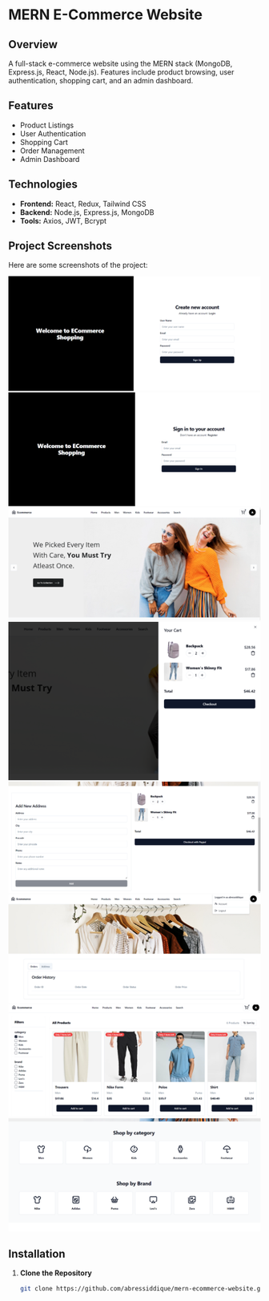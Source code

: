 # MERN E-Commerce Website

## Overview

A full-stack e-commerce website using the MERN stack (MongoDB, Express.js, React, Node.js). Features include product browsing, user authentication, shopping cart, and an admin dashboard.

## Features

- Product Listings
- User Authentication
- Shopping Cart
- Order Management
- Admin Dashboard

## Technologies

- **Frontend:** React, Redux, Tailwind CSS
- **Backend:** Node.js, Express.js, MongoDB
- **Tools:** Axios, JWT, Bcrypt

## Project Screenshots

Here are some screenshots of the project:

![Screenshot 1](demo/image1.png)
![Screenshot 2](demo/image2.png)
![Screenshot 3](demo/image3.png)
![Screenshot 4](demo/image4.png)
![Screenshot 5](demo/image5.png)
![Screenshot 6](demo/image6.png)
![Screenshot 7](demo/image7.png)
![Screenshot 8](demo/image8.png)

## Installation

1. **Clone the Repository**

   ```bash
   git clone https://github.com/abressiddique/mern-ecommerce-website.git
